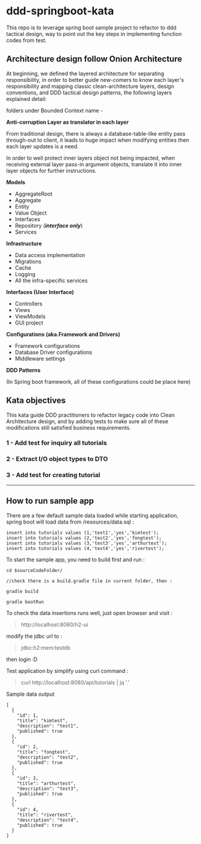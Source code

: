 # ddd-springboot-kata

This repo is to leverage spring boot sample project to refactor to ddd tactical design, way to point out the key steps in implementing function codes from test.

## Architecture design follow Onion Architecture

At beginning, we defined the layered architecture for separating responsibility, in order to better guide new-comers to know each layer's responsibility and mapping classic clean-architecture layers, design conventions, and DDD tactical design patterns, the following layers explained detail:

folders under Bounded Context name -

**Anti-corruption Layer as translator in each layer**

From traditional design, there is always a database-table-like entity pass through-out to client, it leads to huge impact when modifying entities then each layer updates is a need.

In order to well protect inner layers object not being impacted, when receiving external layer pass-in argument objects, translate it into inner layer objects for further instructions.

**Models**

* AggregateRoot
* Aggregate
* Entity
* Value Object
* Interfaces  
* Repository (***interface only***)
* Services
  
**Infrastructure**

* Data access implementation
* Migrations  
* Cache
* Logging
* All the infra-specific services  

**Interfaces (User Interface)**
* Controllers
* Views
* ViewModels
* GUI project

**Configurations (aka.Framework and Drivers)**

* Framework configurations
* Database Driver configurations
* Middleware settings

**DDD Patterns**


(In Spring boot framework, all of these configurations could be place here)

## Kata objectives

This kata guide DDD practitioners to refactor legacy code into Clean Architecture design, and by adding tests to make  sure all of these modifications still satisfied business requirements.

### 1 - Add test for inquiry all tutorials
### 2 - Extract I/O object types to DTO 
### 3 - Add test for creating tutorial


--------

## How to run sample app
There are a few default sample data loaded while starting application, spring boot will load data from /resources/data.sql : 
```
insert into tutorials values (1,'test1','yes','kimtest');
insert into tutorials values (2,'test2','yes','fongtest');
insert into tutorials values (3,'test3','yes','arthurtest');
insert into tutorials values (4,'test4','yes','rivertest');
```

To start the sample app, you need to build first and run : 

```
cd $sourceCodeFolder/

//check there is a build.gradle file in current folder, then : 

gradle build

gradle bootRun
```

To check the data insertions runs well, just open browser and visit : 
> http://localhost:8080/h2-ui
> 
modify the jdbc url to : 
> jdbc:h2:mem:testdb
> 
then login :D 

Test application by simplify using curl command : 
> curl http://localhost:8080/api/tutorials | jq '.'
> 

Sample data output
```
[
  {
    "id": 1,
    "title": "kimtest",
    "description": "test1",
    "published": true
  },
  {
    "id": 2,
    "title": "fongtest",
    "description": "test2",
    "published": true
  },
  {
    "id": 3,
    "title": "arthurtest",
    "description": "test3",
    "published": true
  },
  {
    "id": 4,
    "title": "rivertest",
    "description": "test4",
    "published": true
  }
]
```
